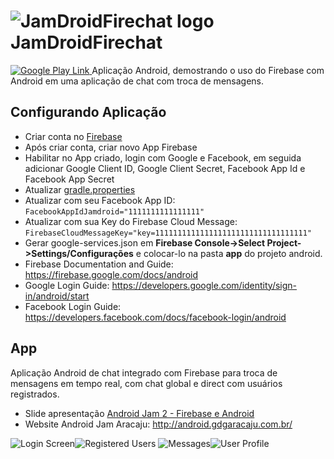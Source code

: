 **![JamDroidFirechat logo](https://yydsig.dm2303.livefilestore.com/y3p4l_lCAx3W9zg5f9yZlsGV0gy_U_eOSOnn1IP2bPIc9dGV3mQlIJxuCYEZphcstV3w-82e3gR_6hk1SzSKR6h6VeBNbnLH4YhoL_XI3E7eGTqIFmmTm6NAGDgLEZsvC4Ria1mrbSCvsm-cqUtqfuKEbdNEgvwdLH5qqe5Wsr3N78/jamdroid.png?psid=1)JamDroidFirechat**
==================
[![Google Play Link](https://wiawzw.dm2303.livefilestore.com/y3mtKZ3wP8EEfBG_bOMV6KINTP_9T4PvSHSoQHHfUSG7cSncEakPeCK0nDU1vXDXX0FLq_8DQAaIMXPGGUwcS7eOMWzDtxBNgcsotgeT2kF05LyC2IgHNRqHwBRruP4c3U6-_wrxQmFWUJjKtr-GbwzO2zvFhsFcuRjOIszTX5SUNU/google_play_logo.png?psid=1)
](https://play.google.com/store/apps/details?id=com.ygorcesar.jamdroidfirechat)
Aplicação Android, demostrando o uso do Firebase com Android em uma aplicação de chat com troca de mensagens.

Configurando Aplicação
-------------

 - Criar conta no [Firebase](https://www.firebase.google.com)
 - Após criar conta, criar novo App Firebase
 - Habilitar no App criado, login com Google e Facebook, em seguida adicionar Google Client ID, Google Client Secret, Facebook App Id e Facebook App Secret
 - Atualizar [gradle.properties](https://github.com/ygorcesar/JamDroidFireChat/blob/master/gradle.properties)
- Atualizar com seu Facebook App ID: `FacebookAppIdJamdroid="1111111111111111"`
-  Atualizar com sua Key do Firebase Cloud Message: `FirebaseCloudMessageKey="key=1111111111111111111111111111111111"`
- Gerar  google-services.json em **Firebase Console->Select Project->Settings/Configurações** e colocar-lo na pasta **app** do projeto android.
 - Firebase Documentation and Guide: https://firebase.google.com/docs/android
 - Google Login Guide: https://developers.google.com/identity/sign-in/android/start
 - Facebook Login Guide: https://developers.facebook.com/docs/facebook-login/android

App
-------------

Aplicação Android de chat integrado com Firebase para troca de mensagens em tempo real, com chat global e direct com usuários registrados.

 - Slide apresentação [Android Jam 2 - Firebase e Android](http://pt.slideshare.net/YgorCsar/aplicaes-android-realtime-com-firebase)
 - Website Android Jam Aracaju: http://android.gdgaracaju.com.br/
   
 ![Login Screen](https://xydsig.dm2303.livefilestore.com/y3m0WHoMivZCPkTe3yQ7Ul5nYZcjMvw90VSer1ATtOiEpdc1QXcu2W96Rd5hf7G8B__dmoHi3FN1CSqzQ7bGhVnkIOkExsFPzbQ-BDoXOBueF4ItNFWclfLAdXuBssNHcujSNvJP70MWtTo2Kc6RqEf8zXMaNKlXVtMCwcxcXeRJ8A/jamdroid_login.png?psid=1)![Registered Users](https://yiablq.dm2303.livefilestore.com/y3mfA1zN9KKnygG6-Gz9jTmKeDTlQOuzwhMOjipruPo5ZgGsmIJomMdE5S8DjVLsquS0WZ9UhgSjEpuQIdmgfHFI9sZE8o8vR5OUyHnIefvxCmvZtoj1uH9tTm2XToTrdKE0Vb-V_4CrUKskrdKghO2ekRg-m3TDadfa2p1pqPWxVE/jamdroid_main_app.PNG?psid=1)
![Messages](https://ycdsig.dm2303.livefilestore.com/y3mC_n7nBy1DTnKdFfHMtrwuJFgS3xF1J8c_jV8z5Q9HsNR90bBQub_-eqIEu3w7qNG1XMQZ_VOdoLvnHTNs3M8-BPvxkZH5luPxKGqC6SPu8EVL3EBRPqCJn_WijJLnwlq9DSQytBra85OZH7CAtHCwIwSHNBoeilRApj42oF1OyU/jamdroid_messages.png?psid=1)![User Profile](https://xsdsig.dm2303.livefilestore.com/y3mhRtinRsLngb6iCtzb0osU0Asfj9q3GiUfNjKJYuf16YgF0MbO1-0FGGOsBNwPFCpF5fFSId_JyucITo2RR6MrcLaHfJX0IDuv1WUn4TpVQO9iBZ9cuk3rqffsUnLpUU22AiKrl2rJ-sVtJ7xLwti-7jKhrF226dqMc35Pl9kbHo/jamdroid_user.png?psid=1)
